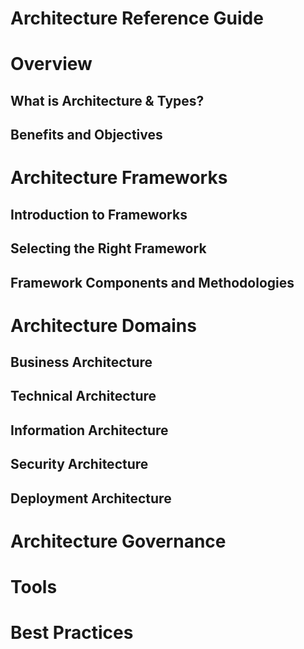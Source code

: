 # Architecture Reference Guide

# Overview
  ## What is Architecture & Types?
  ## Benefits and Objectives

# Architecture Frameworks
  ## Introduction to Frameworks
  ## Selecting the Right Framework
  ## Framework Components and Methodologies

# Architecture Domains
  ## Business Architecture
  ## Technical Architecture
  ## Information Architecture
  ## Security Architecture
  ## Deployment Architecture
  
# Architecture Governance

# Tools

# Best Practices
